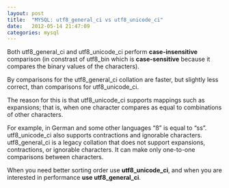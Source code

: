 ```yaml
---
layout: post
title:  "MYSQL: utf8_general_ci vs utf8_unicode_ci"
date:   2012-05-14 21:47:09
categories: mysql
---
```

Both utf8_general_ci and utf8_unicode_ci perform **case-insensitive** comparison (in constrast of utf8_bin which is **case-sensitive** because it compares the binary values of the characters).

By comparisons for the utf8_general_ci collation are faster, but slightly less correct, than comparisons for utf8_unicode_ci.

The reason for this is that utf8_unicode_ci supports mappings such as expansions; that is, when one character compares as equal to combinations of other characters.

For example, in German and some other languages “ß” is equal to “ss”. utf8_unicode_ci also supports contractions and ignorable characters. utf8_general_ci is a legacy collation that does not support expansions, contractions, or ignorable characters. It can make only one-to-one comparisons between characters.

When you need better sorting order use **utf8_unicode_ci**, 
and when you are interested in performance **use utf8_general_ci**.

